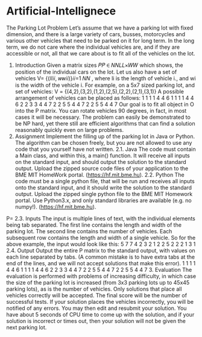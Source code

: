 # Artificial-Intellignece
The Parking Lot Problem
Let’s assume that we have a parking lot with fixed dimension, and there is a large variety of cars, busses, 
motorcycles and various other vehicles that need to be parked on it for long term. In the long term, we 
do not care where the individual vehicles are, and if they are accessible or not, all that we care about is 
to fit all of the vehicles on the lot. 
1. Introduction
Given a matrix sizes 𝑃𝑃 ∈ 𝑁𝑁𝐿𝐿×𝑊𝑊 which shows, the position of the individual cars on the lot. Let us also 
have a set of vehicles V= {(𝑙𝑙𝑖𝑖, 𝑤𝑤𝑖𝑖)}𝑖𝑖=1 𝑁𝑁 , where li is the length of vehicle i., and wi is the width of the vehicle 
i. For example, on a 5x7 sized parking lot, and set of vehicles:
V = {(4,2),(3,2),(1,2),(2,5),(2,2),(2,1),(3,1)}
A possible arrangement of vehicles can be placed as follows: 
1 1 1 1 4 4 6
1 1 1 1 4 4 6
2 2 3 3 4 4 7
2 2 5 5 4 4 7
2 2 5 5 4 4 7
Our goal is to fit all object in O into the P matrix. You can rotate vehicles 90 degrees, in fact, in most 
cases it will be necessary. The problem can easily be demonstrated to be NP hard, yet there still are 
efficient algorithms that can find a solution reasonably quickly even on large problems. 
2. Assignment
Implement the filling up of the parking lot in Java or Python. The algorithm can be chosen freely, but 
you are not allowed to use any code that you yourself have not written.
2.1. Java
The code must contain a Main class, and within this, a main() function. It will receive all inputs on the 
standard input, and should output the solution to the standard output. Upload the zipped source code 
files of your application to the BME MIT HomeWork portal. (https://hf.mit.bme.hu).
2.2. Python
The code must be a single python file, that will be run and receives all inputs onto the standard input, 
and it should write the solution to the standard output. Upload the zipped single python file to the BME 
MIT Homework portal. Use Python3.x, and only standard libraries are available (e.g. no numpy!). 
(https://hf.mit.bme.hu).
 
P=
2.3. Inputs
The input is multiple lines of text, with the individual elements being tab separated. The first line 
contains the length and width of the parking lot. The second line contains the number of vehicles. Each 
subsequent row contains the length and width of a single vehicle. So for the above example, the input 
would look like this:
5 7
7
4 2
3 2
1 2
2 5
2 2
2 1
3 1
2.4. Output
Output the entire P matrix to the standard output, with values on each line separated by tabs. (A 
common mistake is to have extra tabs at the end of the lines, and we will not accept solutions that make 
this error).
1 1 1 1 4 4 6
1 1 1 1 4 4 6
2 2 3 3 4 4 7
2 2 5 5 4 4 7
2 2 5 5 4 4 7
3. Evaluation
The evaluation is performed with problems of increasing difficulty, in which case the size of the parking 
lot is increased (from 3x3 parking lots up to 45x45 parking lots), as is the number of vehicles. Only 
solutions that place all vehicles correctly will be accepted. The final score will be the number of 
successful tests. If your solution places the vehicles incorrectly, you will be notified of any errors. You 
may then edit and resubmit your solution. You have about 5 seconds of CPU time to come up with the 
solution, and if your solution is incorrect or times out, then your solution will not be given the next 
parking lot. 
